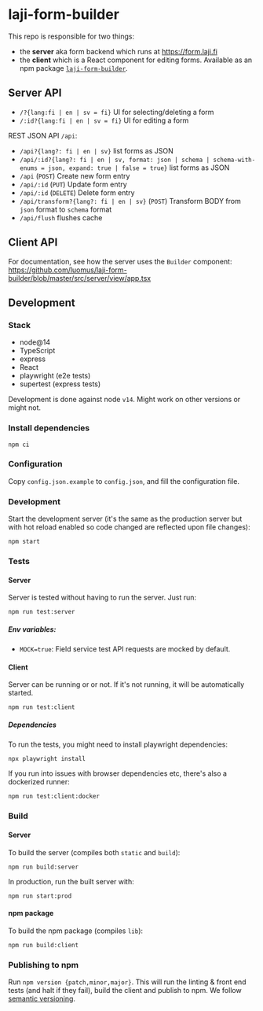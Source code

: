 # laji-form-builder

This repo is responsible for two things:
* the **server** aka form backend which runs at https://form.laji.fi
* the **client** which is a React component for editing forms. Available as an npm package [`laji-form-builder`](https://www.npmjs.com/package/laji-form-builder).

## Server API

* `/?{lang:fi | en | sv = fi}` UI for selecting/deleting a form
* `/:id?{lang:fi | en | sv = fi}` UI for editing a form

REST JSON API `/api`:
* `/api?{lang?: fi | en | sv}` list forms as JSON
* `/api/:id?{lang?: fi | en | sv, format: json | schema | schema-with-enums = json, expand: true | false = true}` list forms as JSON
* `/api` (`POST`) Create new form entry
* `/api/:id` (`PUT`) Update form entry
* `/api/:id` (`DELETE`) Delete form entry
* `/api/transform?{lang?: fi | en | sv}` (`POST`) Transform BODY from `json` format to `schema` format
* `/api/flush` flushes cache

## Client API

For documentation, see how the server uses the `Builder` component: https://github.com/luomus/laji-form-builder/blob/master/src/server/view/app.tsx

## Development

### Stack

* node@14
* TypeScript
* express
* React
* playwright (e2e tests)
* supertest (express tests)

Development is done against node `v14`. Might work on other versions or might not.

### Install dependencies
```
npm ci
```

### Configuration

Copy `config.json.example` to `config.json`, and fill the configuration file.

### Development

Start the development server (it's the same as the production server but with hot reload enabled so code changed are reflected upon file changes):
```
npm start
```

### Tests

#### Server

Server is tested without having to run the server. Just run:

```
npm run test:server
```

##### Env variables:

* `MOCK=true`: Field service test API requests are mocked by default.

#### Client

Server can be running or or not. If it's not running, it will be automatically started.

```
npm run test:client
```

##### Dependencies

To run the tests, you might need to install playwright dependencies:

```
npx playwright install
```

If you run into issues with browser dependencies etc, there's also a dockerized runner:

```
npm run test:client:docker
```

### Build

#### Server

To build the server (compiles both `static` and `build`):
```
npm run build:server
```

In production, run the built server with:

```
npm run start:prod
````

#### npm package

To build the npm package (compiles `lib`):
```
npm run build:client
```

### Publishing to npm

Run `npm version {patch,minor,major}`. This will run the linting & front end tests (and halt if they fail), build the client and publish to npm. We follow [semantic versioning](https://docs.npmjs.com/about-semantic-versioning).
